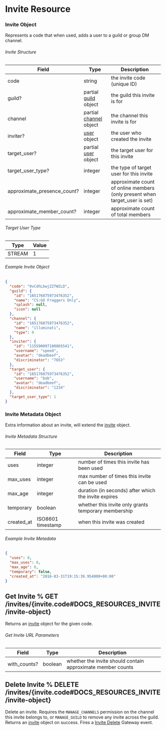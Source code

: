 # Invite Resource

### Invite Object

Represents a code that when used, adds a user to a guild or group DM channel.

###### Invite Structure

| Field                       | Type                                                             | Description                                                                |
| --------------------------- | ---------------------------------------------------------------- | -------------------------------------------------------------------------- |
| code                        | string                                                           | the invite code (unique ID)                                                |
| guild?                      | partial [guild](#DOCS_RESOURCES_GUILD/guild-object) object       | the guild this invite is for                                               |
| channel                     | partial [channel](#DOCS_RESOURCES_CHANNEL/channel-object) object | the channel this invite is for                                             |
| inviter?                    | [user](#DOCS_RESOURCES_USER/user-object) object                  | the user who created the invite                                            |
| target_user?                | partial [user](#DOCS_RESOURCES_USER/user-object) object          | the target user for this invite                                            |
| target_user_type?           | integer                                                          | the type of target user for this invite                                    |
| approximate_presence_count? | integer                                                          | approximate count of online members (only present when target_user is set) |
| approximate_member_count?   | integer                                                          | approximate count of total members                                         |

###### Target User Type

| Type   | Value |
| ------ | ----- |
| STREAM | 1     |

###### Example Invite Object

```json
{
  "code": "0vCdhLbwjZZTWZLD",
  "guild": {
    "id": "165176875973476352",
    "name": "CS:GO Fraggers Only",
    "splash": null,
    "icon": null
  },
  "channel": {
    "id": "165176875973476352",
    "name": "illuminati",
    "type": 0
  },
  "inviter": {
    "id": "115590097100865541",
    "username": "speed",
    "avatar": "deadbeef",
    "discriminator": "7653"
  },
  "target_user": {
    "id": "165176875973476352",
    "username": "bob",
    "avatar": "deadbeef",
    "discriminator": "1234"
  },
  "target_user_type": 1
}
```

### Invite Metadata Object

Extra information about an invite, will extend the [invite](#DOCS_RESOURCES_INVITE/invite-object) object.

###### Invite Metadata Structure

| Field      | Type                                            | Description                                          |
| ---------- | ----------------------------------------------- | ---------------------------------------------------- |
| uses       | integer                                         | number of times this invite has been used            |
| max_uses   | integer                                         | max number of times this invite can be used          |
| max_age    | integer                                         | duration (in seconds) after which the invite expires |
| temporary  | boolean                                         | whether this invite only grants temporary membership |
| created_at | ISO8601 timestamp                               | when this invite was created                         |

###### Example Invite Metadata

```json
{
  "uses": 0,
  "max_uses": 0,
  "max_age": 0,
  "temporary": false,
  "created_at": "2016-03-31T19:15:39.954000+00:00"
}
```

## Get Invite % GET /invites/{invite.code#DOCS_RESOURCES_INVITE/invite-object}

Returns an [invite](#DOCS_RESOURCES_INVITE/invite-object) object for the given code.

###### Get Invite URL Parameters

| Field        | Type    | Description                                                 |
| ------------ | ------- | ----------------------------------------------------------- |
| with_counts? | boolean | whether the invite should contain approximate member counts |

## Delete Invite % DELETE /invites/{invite.code#DOCS_RESOURCES_INVITE/invite-object}

Delete an invite. Requires the `MANAGE_CHANNELS` permission on the channel this invite belongs to, or `MANAGE_GUILD` to remove any invite across the guild. Returns an [invite](#DOCS_RESOURCES_INVITE/invite-object) object on success. Fires a [Invite Delete](#DOCS_TOPICS_GATEWAY/invite-delete) Gateway event.
